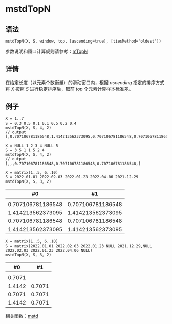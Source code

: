 # mstdTopN

## 语法

`mstdTopN(X, S, window, top, [ascending=true],
[tiesMethod='oldest'])`

参数说明和窗口计算规则请参考：[mTopN](../themes/TopN.html)

## 详情

在给定长度（以元素个数衡量）的滑动窗口内，根据 *ascending* 指定的排序方式将 *X* 按照 *S* 进行稳定排序后，取前
*top* 个元素计算样本标准差。

## 例子

```
X = 1..7
S = 0.3 0.5 0.1 0.1 0.5 0.2 0.4
mstdTopN(X, S, 4, 2)
// output
[,0.707106781186548,1.414213562373095,0.707106781186548,0.707106781186548,0.707106781186548,1.414213562373095]

X = NULL 1 2 3 4 NULL 5
S = 3 5 1 1 5 2 4
mstdTopN(X, S, 4, 2)
// output
[,,,0.707106781186548,0.707106781186548,0.707106781186548,]

X = matrix(1..5, 6..10)
S = 2022.01.01 2022.02.03 2022.01.23 2022.04.06 2021.12.29
mstdTopN(X, S, 3, 2)
```

| #0 | #1 |
| --- | --- |
|  |  |
| 0.707106781186548 | 0.707106781186548 |
| 1.414213562373095 | 1.414213562373095 |
| 0.707106781186548 | 0.707106781186548 |
| 1.414213562373095 | 1.414213562373095 |

```
X = matrix(1..5, 6..10)
S = matrix(2022.01.01 2022.02.03 2022.01.23 NULL 2021.12.29,NULL 2022.02.03 2022.01.23 2022.04.06 NULL)
mstdTopN(X, S, 3, 2)
```

| #0 | #1 |
| --- | --- |
|  |  |
| 0.7071 |  |
| 1.4142 | 0.7071 |
| 0.7071 | 0.7071 |
| 1.4142 | 0.7071 |

相关函数：[mstd](mstd.html)

